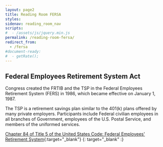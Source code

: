 ```yaml
---
layout: page2
title: Reading Room FERSA
styles:
sidenav: reading_room_nav
scripts:
#  - /assets/js/jquery.min.js
permalink: /reading-room-fersa/
redirect_from:
  - /fersa
#document-ready:
#  - getRate();
---
```


## Federal Employees Retirement System Act

Congress created the FRTIB and the TSP in the Federal Employees Retirement System (FERS) in 1986, which became effective on January 1, 1987.



The TSP is a retirement savings plan similar to the 401(k) plans offered by many private employers.  Participants include Federal civilian employees in all branches of Government, employees of the U.S. Postal Service, and members of the uniformed services.

[Chapter 84 of Title 5 of the United States Code: Federal Employees' Retirement System]({{site.baseurl}}http://uscode.house.gov/view.xhtml?path=/prelim@title5/part3/subpartG/chapter84&edition=prelim){:target="_blank"}
[](){: target="_blank" :}
<!-- CONTENT END -->
